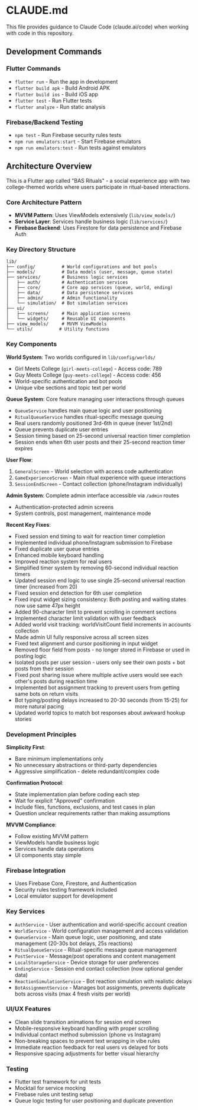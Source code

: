 # CLAUDE.md

This file provides guidance to Claude Code (claude.ai/code) when working with code in this repository.

## Development Commands

### Flutter Commands
- `flutter run` - Run the app in development
- `flutter build apk` - Build Android APK
- `flutter build ios` - Build iOS app
- `flutter test` - Run Flutter tests
- `flutter analyze` - Run static analysis

### Firebase/Backend Testing
- `npm test` - Run Firebase security rules tests
- `npm run emulators:start` - Start Firebase emulators
- `npm run emulators:test` - Run tests against emulators

## Architecture Overview

This is a Flutter app called "BAS Rituals" - a social experience app with two college-themed worlds where users participate in ritual-based interactions.

### Core Architecture Pattern
- **MVVM Pattern**: Uses ViewModels extensively (`lib/view_models/`) 
- **Service Layer**: Services handle business logic (`lib/services/`)
- **Firebase Backend**: Uses Firestore for data persistence and Firebase Auth

### Key Directory Structure
```
lib/
├── config/          # World configurations and bot pools
├── models/          # Data models (user, message, queue state)
├── services/        # Business logic services
│   ├── auth/        # Authentication services
│   ├── core/        # Core app services (queue, world, ending)
│   ├── data/        # Data persistence services
│   ├── admin/       # Admin functionality
│   └── simulation/  # Bot simulation services
├── ui/
│   ├── screens/     # Main application screens
│   └── widgets/     # Reusable UI components
├── view_models/     # MVVM ViewModels
└── utils/          # Utility functions
```

### Key Components

**World System**: Two worlds configured in `lib/config/worlds/`
- Girl Meets College (`girl-meets-college`) - Access code: 789
- Guy Meets College (`guy-meets-college`) - Access code: 456
- World-specific authentication and bot pools
- Unique vibe sections and topic text per world

**Queue System**: Core feature managing user interactions through queues
- `QueueService` handles main queue logic and user positioning
- `RitualQueueService` handles ritual-specific message queuing
- Real users randomly positioned 3rd-6th in queue (never 1st/2nd)
- Queue prevents duplicate user entries
- Session timing based on 25-second universal reaction timer completion
- Session ends when 6th user posts and their 25-second reaction timer expires

**User Flow**:
1. `GeneralScreen` - World selection with access code authentication
2. `GameExperienceScreen` - Main ritual experience with queue interactions
3. `SessionEndScreen` - Contact collection (phone/Instagram individually)

**Admin System**: Complete admin interface accessible via `/admin` routes
- Authentication-protected admin screens
- System controls, post management, maintenance mode

**Recent Key Fixes**:
- Fixed session end timing to wait for reaction timer completion
- Implemented individual phone/Instagram submission to Firebase
- Fixed duplicate user queue entries
- Enhanced mobile keyboard handling
- Improved reaction system for real users
- Simplified timer system by removing 60-second individual reaction timers
- Updated session end logic to use single 25-second universal reaction timer (increased from 20)
- Fixed session end detection for 6th user completion
- Fixed input widget sizing consistency: Both posting and waiting states now use same 47px height
- Added 90-character limit to prevent scrolling in comment sections
- Implemented character limit validation with user feedback
- Added world visit tracking: worldVisitCount field increments in accounts collection
- Made admin UI fully responsive across all screen sizes
- Fixed text alignment and cursor positioning in input widget
- Removed floor field from posts - no longer stored in Firebase or used in posting logic
- Isolated posts per user session - users only see their own posts + bot posts from their session
- Fixed post sharing issue where multiple active users would see each other's posts during reaction time
- Implemented bot assignment tracking to prevent users from getting same bots on return visits
- Bot typing/posting delays increased to 20-30 seconds (from 15-25) for more natural pacing
- Updated world topics to match bot responses about awkward hookup stories

### Development Principles

**Simplicity First**: 
- Bare minimum implementations only
- No unnecessary abstractions or third-party dependencies
- Aggressive simplification - delete redundant/complex code

**Confirmation Protocol**:
- State implementation plan before coding each step
- Wait for explicit "Approved" confirmation
- Include files, functions, exclusions, and test cases in plan
- Question unclear requirements rather than making assumptions

**MVVM Compliance**:
- Follow existing MVVM pattern
- ViewModels handle business logic
- Services handle data operations
- UI components stay simple

### Firebase Integration
- Uses Firebase Core, Firestore, and Authentication
- Security rules testing framework included
- Local emulator support for development

### Key Services
- `AuthService` - User authentication and world-specific account creation
- `WorldService` - World configuration management and access validation
- `QueueService` - Main queue logic, user positioning, and state management (20-30s bot delays, 25s reactions)
- `RitualQueueService` - Ritual-specific message queue management
- `PostService` - Message/post operations and content management
- `LocalStorageService` - Device storage for user preferences
- `EndingService` - Session end contact collection (now optional gender data)
- `ReactionSimulationService` - Bot reaction simulation with realistic delays
- `BotAssignmentService` - Manages bot assignments, prevents duplicate bots across visits (max 4 fresh visits per world)

### UI/UX Features
- Clean slide transition animations for session end screen
- Mobile-responsive keyboard handling with proper scrolling
- Individual contact method submission (phone vs Instagram)
- Non-breaking spaces to prevent text wrapping in vibe rules
- Immediate reaction feedback for real users vs delayed for bots
- Responsive spacing adjustments for better visual hierarchy

### Testing
- Flutter test framework for unit tests
- Mocktail for service mocking
- Firebase rules unit testing setup
- Queue logic testing for user positioning and duplicate prevention